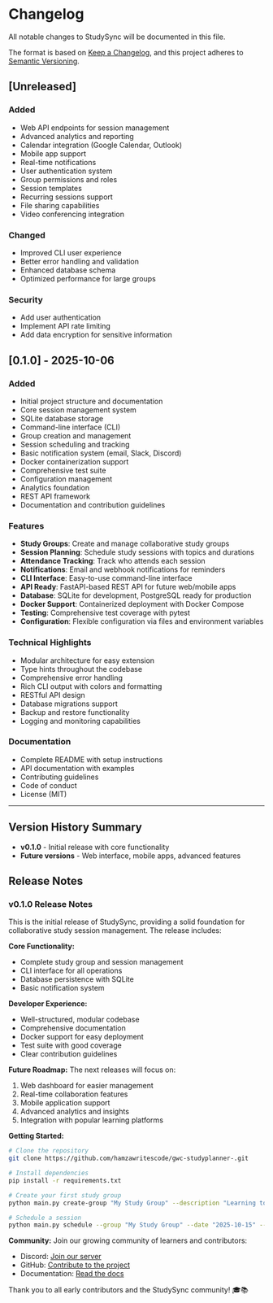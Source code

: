 # Changelog

All notable changes to StudySync will be documented in this file.

The format is based on [Keep a Changelog](https://keepachangelog.com/en/1.0.0/),
and this project adheres to [Semantic Versioning](https://semver.org/spec/v2.0.0.html).

## [Unreleased]

### Added

- Web API endpoints for session management
- Advanced analytics and reporting
- Calendar integration (Google Calendar, Outlook)
- Mobile app support
- Real-time notifications
- User authentication system
- Group permissions and roles
- Session templates
- Recurring sessions support
- File sharing capabilities
- Video conferencing integration

### Changed

- Improved CLI user experience
- Better error handling and validation
- Enhanced database schema
- Optimized performance for large groups

### Security

- Add user authentication
- Implement API rate limiting
- Add data encryption for sensitive information

## [0.1.0] - 2025-10-06

### Added

- Initial project structure and documentation
- Core session management system
- SQLite database storage
- Command-line interface (CLI)
- Group creation and management
- Session scheduling and tracking
- Basic notification system (email, Slack, Discord)
- Docker containerization support
- Comprehensive test suite
- Configuration management
- Analytics foundation
- REST API framework
- Documentation and contribution guidelines

### Features

- **Study Groups**: Create and manage collaborative study groups
- **Session Planning**: Schedule study sessions with topics and durations
- **Attendance Tracking**: Track who attends each session
- **Notifications**: Email and webhook notifications for reminders
- **CLI Interface**: Easy-to-use command-line interface
- **API Ready**: FastAPI-based REST API for future web/mobile apps
- **Database**: SQLite for development, PostgreSQL ready for production
- **Docker Support**: Containerized deployment with Docker Compose
- **Testing**: Comprehensive test coverage with pytest
- **Configuration**: Flexible configuration via files and environment variables

### Technical Highlights

- Modular architecture for easy extension
- Type hints throughout the codebase
- Comprehensive error handling
- Rich CLI output with colors and formatting
- RESTful API design
- Database migrations support
- Backup and restore functionality
- Logging and monitoring capabilities

### Documentation

- Complete README with setup instructions
- API documentation with examples
- Contributing guidelines
- Code of conduct
- License (MIT)

---

## Version History Summary

- **v0.1.0** - Initial release with core functionality
- **Future versions** - Web interface, mobile apps, advanced features

## Release Notes

### v0.1.0 Release Notes

This is the initial release of StudySync, providing a solid foundation for collaborative study session management. The release includes:

**Core Functionality:**

- Complete study group and session management
- CLI interface for all operations
- Database persistence with SQLite
- Basic notification system

**Developer Experience:**

- Well-structured, modular codebase
- Comprehensive documentation
- Docker support for easy deployment
- Test suite with good coverage
- Clear contribution guidelines

**Future Roadmap:**
The next releases will focus on:

1. Web dashboard for easier management
2. Real-time collaboration features
3. Mobile application support
4. Advanced analytics and insights
5. Integration with popular learning platforms

**Getting Started:**

```bash
# Clone the repository
git clone https://github.com/hamzawritescode/gwc-studyplanner-.git

# Install dependencies
pip install -r requirements.txt

# Create your first study group
python main.py create-group "My Study Group" --description "Learning together"

# Schedule a session
python main.py schedule --group "My Study Group" --date "2025-10-15" --time "14:00"
```

**Community:**
Join our growing community of learners and contributors:

- Discord: [Join our server](https://discord.gg/YMJp48qbwR)
- GitHub: [Contribute to the project](https://github.com/hamzawritescode/gwc-studyplanner-)
- Documentation: [Read the docs](./docs/)

Thank you to all early contributors and the StudySync community! 🎓📚
